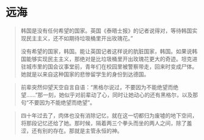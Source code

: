 # 远海

> 韩国是没有任何希望的国家。英国《泰晤士报》的记者说得对，等待韩国实现民主主义，还不如期待垃圾桶里开出玫瑰花。”
> 
> 没有希望的国家，韩国。能让英国记者这样说的肮脏国家，韩国。如果说韩国能够实现民主主义，那绝对是比垃圾桶里开出玫瑰花更大的奇迹。坦克进驻城市里的国会议事堂前，青年们在校园里被警察带走，回来时变成尸体。她就是以来自这种国家的悲惨留学生的身份到达德国。

> 前辈突然仰望天空自言自语：“黑格尔说过，不要因为不能绝望而绝望……”那一刻，她似乎对前辈动了心，同时让她动心的还有黑格尔，以及那句“不要因为不能绝望而绝望”。

> 四十年过去了，肉体也没有消除记忆，就在这一切都归为废墟的地下空间，将那段记忆还给了她。那时候，隔着两三个拳头而坐的两人之间，除了羞涩，还有别的存在。那就是主管永恒的神。